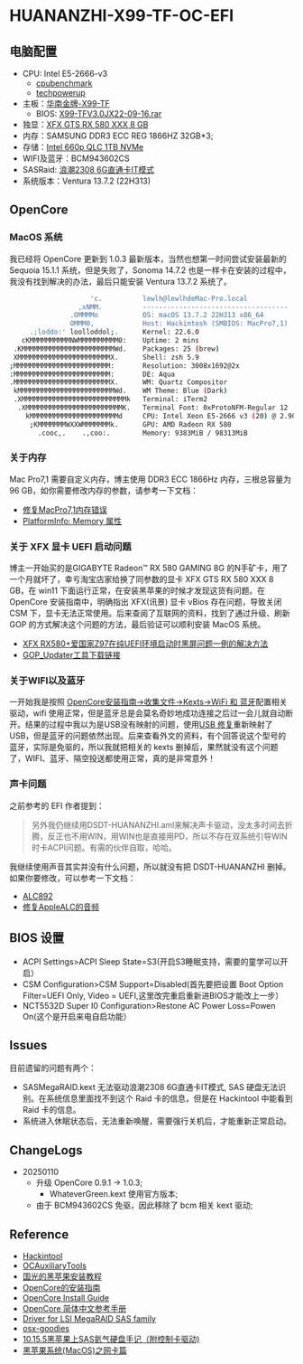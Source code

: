 # HUANANZHI-X99-TF-OC-EFI

## 电脑配置

+ CPU: Intel E5-2666-v3
  + [cpubenchmark](https://www.cpubenchmark.net/cpu.php?cpu=Intel+Xeon+E5-2666+v3+%40+2.90GHz&id=2471)
  + [techpowerup](https://www.techpowerup.com/cpu-specs/xeon-e5-2666-v3.c2876)
+ 主板：[华南金牌-X99-TF](http://www.huananzhi.com/more.php?lm=10&id=306)
  + BIOS: [X99-TFV3.0JX22-09-16.rar](http://www.huananzhi.com/attach/Drive/X99-TFDrive/X99-TFV3.0JX22-09-16.rar)
+ 独显：[XFX GTS RX 580 XXX 8 GB](https://www.techpowerup.com/gpu-specs/xfx-gts-rx-580-xxx-8-gb.b4480)
+ 内存：SAMSUNG DDR3 ECC REG 1866HZ 32GB*3;
+ 存储：[Intel 660p QLC 1TB NVMe](https://www.techpowerup.com/ssd-specs/intel-660p-1-tb.d436)
+ WIFI及蓝牙：BCM943602CS
+ SASRaid: [浪潮2308 6G直通卡IT模式](https://item.taobao.com/item.htm?_u=n8646pve6e7&id=772642815737&pisk=gJ971SqXLep4opUDq4nVl1-I1YWQdeMZpkspjHezvTBROJKy5MyFTbjQdZttqalnZeOXJEfPyw5FdMTNo3yEq3oIdHKOy9RPzML2REVyzp7euvtM5_yyvprkiF-TULllLJ6lK93Z7Akaq3Xhp70uXD4uMMs-LuedJTXY7aZr6AkwqnZP2c-xQLkC4nsg9JLdwseAbZIRJJI-csINv9eR98FYkZjdp9IdySIAxM4L28LLkrICbJILp_eYkMIGpgLdy-nfxHqLOGF5x3iVYBzivJzC5ZwLpKsx-w-Sg8S6EgZG53_jWN9VVFb92ZwLpaSQiVxpJ2wFBCYXd1BEd-XyfIBAVIiLMaC6wCBJdVaJD1Ow6s9nI8x5saBfmpu0ewOv9L5lKz35cLt6dBsrbR764NPQc12CcNojcWVnrLTiBTLV-t5RmgmrcmaAt_IccimjcWchwijo5mibPvf..&skuId=5391221020198&spm=a1z09.2.0.0.661b2e8dAESMVA)
+ 系统版本：Ventura 13.7.2 (22H313)

## OpenCore

### MacOS 系统

我已经将 OpenCore 更新到 1.0.3 最新版本，当然也想第一时间尝试安装最新的 Sequoia 15.1.1 系统，但是失败了，Sonoma 14.7.2 也是一样卡在安装的过程中，我没有找到解决的办法，最后只能安装 Ventura 13.7.2 系统了。

```bash
                    'c.          lewlh@lewlhdeMac-Pro.local
                 ,xNMM.          ------------------------------------
               .OMMMMo           OS: macOS 13.7.2 22H313 x86_64
               OMMM0,            Host: Hackintosh (SMBIOS: MacPro7,1)
     .;loddo:' loolloddol;.      Kernel: 22.6.0
   cKMMMMMMMMMMNWMMMMMMMMMM0:    Uptime: 2 mins
 .KMMMMMMMMMMMMMMMMMMMMMMMWd.    Packages: 25 (brew)
 XMMMMMMMMMMMMMMMMMMMMMMMX.      Shell: zsh 5.9
;MMMMMMMMMMMMMMMMMMMMMMMM:       Resolution: 3008x1692@2x
:MMMMMMMMMMMMMMMMMMMMMMMM:       DE: Aqua
.MMMMMMMMMMMMMMMMMMMMMMMMX.      WM: Quartz Compositor
 kMMMMMMMMMMMMMMMMMMMMMMMMWd.    WM Theme: Blue (Dark)
 .XMMMMMMMMMMMMMMMMMMMMMMMMMMk   Terminal: iTerm2
  .XMMMMMMMMMMMMMMMMMMMMMMMMK.   Terminal Font: 0xProtoNFM-Regular 12
    kMMMMMMMMMMMMMMMMMMMMMMd     CPU: Intel Xeon E5-2666 v3 (20) @ 2.90GHz
     ;KMMMMMMMWXXWMMMMMMMk.      GPU: AMD Radeon RX 580
       .cooc,.    .,coo:.        Memory: 9383MiB / 98313MiB

```

### 关于内存

Mac Pro7,1 需要自定义内存，博主使用 DDR3 ECC 1866Hz 内存，三根总容量为 96 GB，如你需要修改内存的参数，请参考一下文档：

+ [修复MacPro7,1内存错误](https://sumingyd.github.io/OpenCore-Post-Install/universal/memory.html)
+ [PlatformInfo: Memory 属性](https://oc.skk.moe/10-platform-info.html#10-4-Memory-%E5%B1%9E%E6%80%A7)

### 关于 XFX 显卡 UEFI 启动问题

博主一开始买的是GIGABYTE Radeon™ RX 580 GAMING 8G 的N手矿卡，用了一个月就坏了，幸亏淘宝店家给换了同参数的显卡 XFX GTS RX 580 XXX 8 GB，在 win11 下面运行正常，在安装黑苹果的时候才发现这货有问题。在 OpenCore 安装指南中，明确指出 XFX(讯景) 显卡 vBios 存在问题，导致关闭 CSM 下，显卡无法正常使用。后来查阅了互联网的资料，找到了通过升级、刷新 GOP 的方式解决这个问题的方法，最后验证可以顺利安装 MacOS 系统。

+ [XFX RX580+爱国家Z97在纯UEFI环境启动时黑屏问题一例的解决方法](https://www.bilibili.com/opus/769990819214000227)
+ [GOP_Updater工具下载链接](https://e1.pcloud.link/publink/show?code=kZUzB8ZLrwnBMPHdzh9ibVNRd8uU01GcX77#returl=https%3A//e1.pcloud.link/publink/show%3Fcode%3DkZUzB8ZLrwnBMPHdzh9ibVNRd8uU01GcX77&page=login)

### 关于WIFI以及蓝牙

一开始我是按照 [OpenCore安装指南->收集文件->Kexts->WiFi 和 蓝牙](https://sumingyd.github.io/OpenCore-Install-Guide/ktext.html#wifi-%E5%92%8C-%E8%93%9D%E7%89%99)配置相关驱动，wifi 使用正常，但是蓝牙总是会莫名奇妙地成功连接之后过一会儿就自动断开。结果的过程中我以为是USB没有映射的问题，使用[USB 修复](https://sumingyd.github.io/OpenCore-Post-Install/usb/#%E4%B8%BA%E4%BB%80%E4%B9%88%E4%BD%A0%E8%A6%81usb%E6%98%A0%E5%B0%84)重新映射了USB，但是蓝牙的问题依然出现。后来查看外文的资料，有个回答说这个型号的蓝牙，实际是免驱的，所以我就把相关的 kexts 删掉后，果然就没有这个问题了，WIFI、蓝牙、隔空投送都使用正常，真的是非常意外！

### 声卡问题

之前参考的 EFI 作者提到：

> 另外我仍继续用DSDT-HUANANZHI.aml来解决声卡驱动，没太多时间去折腾，反正也不用WIN，用WIN也是直接用PD，所以不存在双系统引导WIN时卡ACPI问题。有需的伙伴自取，哈哈。

我继续使用声音其实并没有什么问题，所以就没有把 DSDT-HUANANZHI 删掉。如果你要修改，可以参考一下文档：

+ [ALC892](https://github.com/acidanthera/AppleALC/blob/master/Resources/ALC892/Info.plist)
+ [修复AppleALC的音频](https://sumingyd.github.io/OpenCore-Post-Install/universal/audio.html)

## BIOS 设置

+ ACPI Settings>ACPI Sleep State=S3(开启S3睡眠支持，需要的童学可以开启）
+ CSM Configuration>CSM Support=Disabled(首先要把设置 Boot Option Filter=UEFI Only, Video = UEFI,这里改完重启重新进BIOS才能改上一步）
+ NCT5532D Super I0 Configuration>Restone AC Power Loss=Powen On(这个是开启来电自启功能）

## Issues

目前遗留的问题有两个：

+ SASMegaRAID.kext 无法驱动浪潮2308 6G直通卡IT模式, SAS 硬盘无法识别。在系统信息里面找不到这个 Raid 卡的信息，但是在 Hackintool 中能看到 Raid 卡的信息。
+ 系统进入休眠状态后，无法重新唤醒，需要强行关机后，才能重新正常启动。

## ChangeLogs

+ 20250110
  + 升级 OpenCore 0.9.1 -> 1.0.3;
    + WhateverGreen.kext 使用官方版本;
  + 由于 BCM943602CS 免驱，因此移除了 bcm 相关 kext 驱动;

## Reference

+ [Hackintool](https://github.com/benbaker76/Hackintool)
+ [OCAuxiliaryTools](https://github.com/ic005k/OCAuxiliaryTools)
+ [国光的黑苹果安装教程](https://apple.sqlsec.com/)
+ [OpenCore的安装指南](https://sumingyd.github.io/OpenCore-Install-Guide/)
+ [OpenCore Install Guide](https://dortania.github.io/OpenCore-Install-Guide/prerequisites.html)
+ [OpenCore 简体中文参考手册](https://oc.skk.moe/)
+ [Driver for LSI MegaRAID SAS family](https://www.insanelymac.com/forum/topic/285197-driver-for-lsi-megaraid-sas-family/)
+ [osx-goodies](https://github.com/dukzcry/osx-goodies)
+ [10.15.5黑苹果上SAS氦气硬盘手记（附控制卡驱动)](https://post.smzdm.com/p/ag87gxk3/)
+ [黑苹果系统(MacOS)之网卡篇](https://juejin.cn/post/7324980656994484258)
